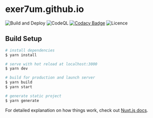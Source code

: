 # exer7um.github.io
![Build and Deploy](https://github.com/ExEr7um/exer7um.github.io/workflows/Build%20and%20Deploy/badge.svg)
![CodeQL](https://github.com/ExEr7um/exer7um.github.io/workflows/CodeQL/badge.svg)
[![Codacy Badge](https://app.codacy.com/project/badge/Grade/7a6c345d16f044aaad1e40412ef3b0b4)](https://www.codacy.com/gh/ExEr7um/exer7um.github.io/dashboard?utm_source=github.com&amp;utm_medium=referral&amp;utm_content=ExEr7um/exer7um.github.io&amp;utm_campaign=Badge_Grade)
![Licence](https://img.shields.io/github/license/ExEr7um/exer7um.github.io)

## Build Setup

```bash
# install dependencies
$ yarn install

# serve with hot reload at localhost:3000
$ yarn dev

# build for production and launch server
$ yarn build
$ yarn start

# generate static project
$ yarn generate
```

For detailed explanation on how things work, check out [Nuxt.js docs](https://nuxtjs.org).
